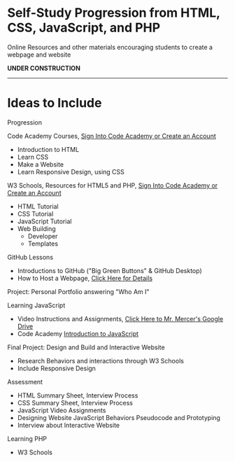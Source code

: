 # Self-Study Progression from HTML, CSS, JavaScript, and PHP
Online Resources and other materials encouraging students to create a webpage and website

**UNDER CONSTRUCTION**


---

# Ideas to Include

Progression

Code Academy Courses, <a href="https://www.codecademy.com/register">Sign Into Code Academy or Create an Account</a>
- Introduction to HTML
- Learn CSS
- Make a Website
- Learn Responsive Design, using CSS

W3 Schools, Resources for HTML5 and PHP, <a href="https://www.w3schools.com/">Sign Into Code Academy or Create an Account</a>
- HTML Tutorial
- CSS Tutorial
- JavaScript Tutorial
- Web Building
  - Developer
  - Templates

GitHub Lessons
- Introductions to GitHub ("Big Green Buttons" & GitHub Desktop)
- How to Host a Webpage, <a href="https://github.com/QEHS-Websites/Website-Hosting">Click Here for Details</a>

Project: Personal Portfolio answering "Who Am I"

Learning JavaScript
- Video Instructions and Assignments, <a href="">Click Here to Mr. Mercer's Google Drive</a>
- Code Academy <a href="https://www.codecademy.com/learn/introduction-to-javascript">Introduction to JavaScript</a>

Final Project: Design and Build and Interactive Website
- Research Behaviors and interactions through W3 Schools
- Include Responsive Design

Assessment
- HTML Summary Sheet, Interview Process
- CSS Summary Sheet, Interview Process
- JavaScript Video Assignments
- Designing Website JavaScript Behaviors Pseudocode and Prototyping
- Interview about Interactive Website

Learning PHP
- W3 Schools

<a href=""></a>
---
